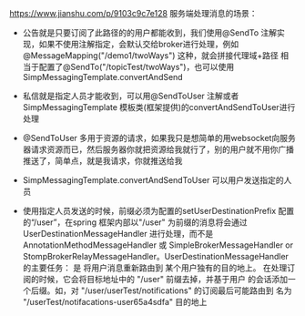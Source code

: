 https://www.jianshu.com/p/9103c9c7e128
服务端处理消息的场景：

+ 公告就是只要订阅了此路径的的用户都能收到，我们使用@SendTo 注解实现，如果不使用注解指定，会默认交给broker进行处理，例如@MessageMapping("/demo1/twoWays") 这种，就会拼接代理域+路径
相当于配置了@SendTo("/topicTest/twoWays")，也可以使用SimpMessagingTemplate.convertAndSend
+ 私信就是指定人员才能收到，可以用@SendToUser 注解或者SimpMessagingTemplate 模板类(框架提供)的convertAndSendToUser进行处理

+ @SendToUser 多用于资源的请求，如果我只是想简单的用websocket向服务器请求资源而已，然后服务器你就把资源给我就行了，别的用户就不用你广播推送了，简单点，就是我请求，你就推送给我
+ SimpMessagingTemplate.convertAndSendToUser 可以用户发送指定的人员
+ 使用指定人员发送的时候，前缀必须为配置的setUserDestinationPrefix 配置的“/user”，在spring 框架内部以"/user" 为前缀的消息将会通过 UserDestinationMessageHandler 进行处理，而不是 AnnotationMethodMessageHandler 或 SimpleBrokerMessageHandler or StompBrokerRelayMessageHandler。UserDestinationMessageHandler 的主要任务： 是 将用户消息重新路由到 某个用户独有的目的地上。 在处理订阅的时候，它会将目标地址中的 "/user" 前缀去掉，并基于用户 的会话添加一个后缀。如，对 "/user/userTest/notifications" 的订阅最后可能路由到 名为 "/userTest/notifacations-user65a4sdfa" 目的地上